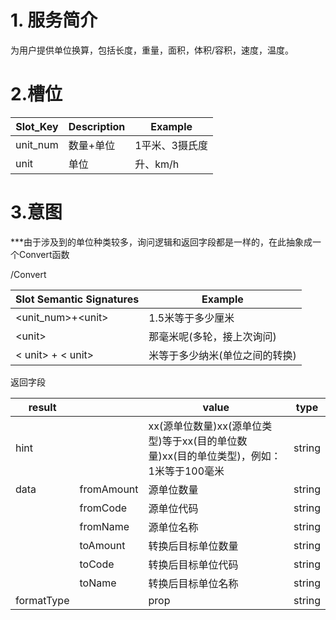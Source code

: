 # 1. 服务简介

为用户提供单位换算，包括长度，重量，面积，体积\/容积，速度，温度。

# 2.槽位

| **Slot\_Key** | **Description** | **Example** |
| --- | --- | --- |
| unit\_num | 数量+单位 | 1平米、3摄氏度 |
| unit | 单位 | 升、km\/h |

# 3.意图

\*\*\*由于涉及到的单位种类较多，询问逻辑和返回字段都是一样的，在此抽象成一个Convert函数

\/Convert

| **Slot Semantic Signatures** | **Example** |
| --- | --- |
| &lt;unit\_num&gt;+&lt;unit&gt; | 1.5米等于多少厘米 |
| &lt;unit&gt; | 那毫米呢\(多轮，接上次询问\) |
| &lt; unit&gt; + &lt; unit&gt; | 米等于多少纳米\(单位之间的转换\) |

返回字段

| **result** |  | **value** | **type** |
| --- | --- | --- | --- |
| hint |  | xx\(源单位数量\)xx\(源单位类型\)等于xx\(目的单位数量\)xx\(目的单位类型\)，例如：1米等于100毫米 | string |
| data | fromAmount | 源单位数量 | string |
|  | fromCode | 源单位代码 | string |
|  | fromName | 源单位名称 | string |
|  | toAmount | 转换后目标单位数量 | string |
|  | toCode | 转换后目标单位代码 | string |
|  | toName | 转换后目标单位名称 | string |
| formatType |  | prop | string |

